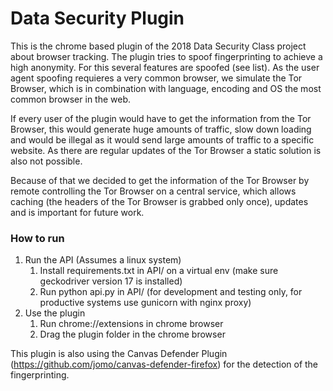 # Data Security Plugin

This is the chrome based plugin of the 2018 Data Security Class project about browser tracking. The plugin tries to spoof fingerprinting to achieve a high anonymity. For this several features are spoofed (see list). As the user agent spoofing requieres a very common browser, we simulate the Tor Browser, which is in combination with language, encoding and OS the most common browser in the web. 

If every user of the plugin would have to get the information from the Tor Browser, this would generate huge amounts of traffic, slow down loading and would be illegal as it would send large amounts of traffic to a specific website. As there are regular updates of the Tor Browser a static solution is also not possible.

Because of that we decided to get the information of the Tor Browser by remote controlling the Tor Browser on a central service, which allows caching (the headers of the Tor Browser is grabbed only once), updates and is important for future work.

### How to run

1. Run the API (Assumes a linux system)
    1. Install requirements.txt in API/ on a virtual env (make sure geckodriver version 17 is installed)
    1. Run python api.py in API/ (for development and testing only, for productive systems use gunicorn with nginx proxy)
1. Use the plugin
   1. Run chrome://extensions in chrome browser
   1. Drag the plugin folder in the chrome browser


 This plugin is also using the Canvas Defender Plugin (https://github.com/jomo/canvas-defender-firefox) for the detection of the fingerprinting. 

